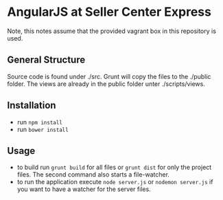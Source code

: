 # AngularJS at Seller Center Express

Note, this notes assume that the provided vagrant box in this repository is used.

## General Structure ##

Source code is found under ./src. Grunt will copy the files to the ./public folder.
The views are already in the public folder unter ./scripts/views.

## Installation ##

* run `npm install`
* run `bower install`

## Usage ##

* to build run `grunt build` for all files or `grunt dist` for only the project files.
The second command also starts a file-watcher.
* to run the application execute `node server.js` or `nodemon server.js` 
if you want to have a watcher for the server files.
